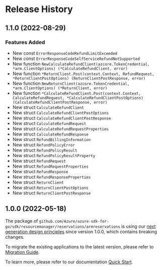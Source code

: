 # Release History

## 1.1.0 (2022-08-29)
### Features Added

- New const `ErrorResponseCodeRefundLimitExceeded`
- New const `ErrorResponseCodeSelfServiceRefundNotSupported`
- New function `NewCalculateRefundClient(azcore.TokenCredential, *arm.ClientOptions) (*CalculateRefundClient, error)`
- New function `*ReturnClient.Post(context.Context, RefundRequest, *ReturnClientPostOptions) (ReturnClientPostResponse, error)`
- New function `NewReturnClient(azcore.TokenCredential, *arm.ClientOptions) (*ReturnClient, error)`
- New function `*CalculateRefundClient.Post(context.Context, CalculateRefundRequest, *CalculateRefundClientPostOptions) (CalculateRefundClientPostResponse, error)`
- New struct `CalculateRefundClient`
- New struct `CalculateRefundClientPostOptions`
- New struct `CalculateRefundClientPostResponse`
- New struct `CalculateRefundRequest`
- New struct `CalculateRefundRequestProperties`
- New struct `CalculateRefundResponse`
- New struct `RefundBillingInformation`
- New struct `RefundPolicyError`
- New struct `RefundPolicyResult`
- New struct `RefundPolicyResultProperty`
- New struct `RefundRequest`
- New struct `RefundRequestProperties`
- New struct `RefundResponse`
- New struct `RefundResponseProperties`
- New struct `ReturnClient`
- New struct `ReturnClientPostOptions`
- New struct `ReturnClientPostResponse`


## 1.0.0 (2022-05-18)

The package of `github.com/Azure/azure-sdk-for-go/sdk/resourcemanager/reservations/armreservations` is using our [next generation design principles](https://azure.github.io/azure-sdk/general_introduction.html) since version 1.0.0, which contains breaking changes.

To migrate the existing applications to the latest version, please refer to [Migration Guide](https://aka.ms/azsdk/go/mgmt/migration).

To learn more, please refer to our documentation [Quick Start](https://aka.ms/azsdk/go/mgmt).